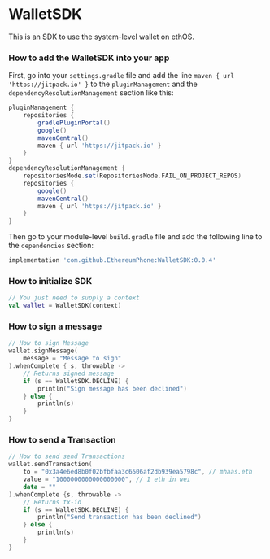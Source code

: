 # WalletSDK

This is an SDK to use the system-level wallet on ethOS.

### How to add the WalletSDK into your app

First, go into your `settings.gradle` file and add the line `maven { url 'https://jitpack.io' }` to the `pluginManagement` and the `dependencyResolutionManagement` section like this:

```groovy
pluginManagement {
    repositories {
        gradlePluginPortal()
        google()
        mavenCentral()
        maven { url 'https://jitpack.io' }
    }
}
dependencyResolutionManagement {
    repositoriesMode.set(RepositoriesMode.FAIL_ON_PROJECT_REPOS)
    repositories {
        google()
        mavenCentral()
        maven { url 'https://jitpack.io' }
    }
}
```

Then go to your module-level `build.gradle` file and add the following line to the `dependencies` section:

```groovy
implementation 'com.github.EthereumPhone:WalletSDK:0.0.4'
```

### How to initialize SDK

```kotlin
// You just need to supply a context
val wallet = WalletSDK(context)
```

### How to sign a message

```kotlin
// How to sign Message
wallet.signMessage(
    message = "Message to sign"
).whenComplete { s, throwable ->
    // Returns signed message
    if (s == WalletSDK.DECLINE) {
        println("Sign message has been declined")
    } else {
        println(s)
    }
}
```

### How to send a Transaction

```kotlin
// How to send send Transactions
wallet.sendTransaction(
    to = "0x3a4e6ed8b0f02bfbfaa3c6506af2db939ea5798c", // mhaas.eth
    value = "1000000000000000000", // 1 eth in wei
    data = ""
).whenComplete {s, throwable ->
    // Returns tx-id
    if (s == WalletSDK.DECLINE) {
        println("Send transaction has been declined")
    } else {
        println(s)
    }
}
```
